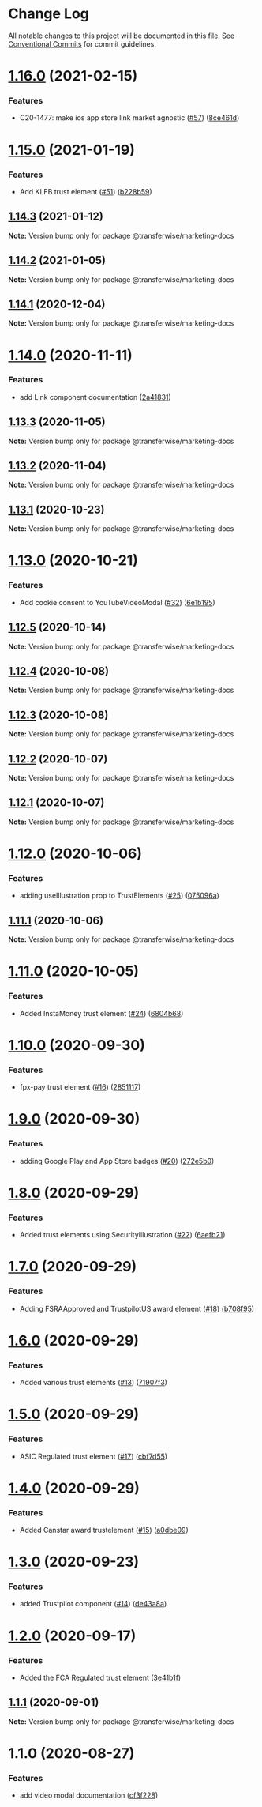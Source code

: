# Change Log

All notable changes to this project will be documented in this file.
See [Conventional Commits](https://conventionalcommits.org) for commit guidelines.

# [1.16.0](https://github.com/transferwise/marketing-components/compare/@transferwise/marketing-docs@1.15.0...@transferwise/marketing-docs@1.16.0) (2021-02-15)


### Features

* C20-1477: make ios app store link market agnostic ([#57](https://github.com/transferwise/marketing-components/issues/57)) ([8ce461d](https://github.com/transferwise/marketing-components/commit/8ce461d8f84cf563904e99f95dcb580c3b620e9d))





# [1.15.0](https://github.com/transferwise/marketing-components/compare/@transferwise/marketing-docs@1.14.3...@transferwise/marketing-docs@1.15.0) (2021-01-19)


### Features

* Add KLFB trust element ([#51](https://github.com/transferwise/marketing-components/issues/51)) ([b228b59](https://github.com/transferwise/marketing-components/commit/b228b59f0be9f23ec15057bcc9114da6aec8965a))





## [1.14.3](https://github.com/transferwise/marketing-components/compare/@transferwise/marketing-docs@1.14.2...@transferwise/marketing-docs@1.14.3) (2021-01-12)

**Note:** Version bump only for package @transferwise/marketing-docs





## [1.14.2](https://github.com/transferwise/marketing-components/compare/@transferwise/marketing-docs@1.14.1...@transferwise/marketing-docs@1.14.2) (2021-01-05)

**Note:** Version bump only for package @transferwise/marketing-docs





## [1.14.1](https://github.com/transferwise/marketing-components/compare/@transferwise/marketing-docs@1.14.0...@transferwise/marketing-docs@1.14.1) (2020-12-04)

**Note:** Version bump only for package @transferwise/marketing-docs





# [1.14.0](https://github.com/transferwise/marketing-components/compare/@transferwise/marketing-docs@1.13.3...@transferwise/marketing-docs@1.14.0) (2020-11-11)


### Features

* add Link component documentation ([2a41831](https://github.com/transferwise/marketing-components/commit/2a4183110887bddac050392de10dc364a106cd0e))





## [1.13.3](https://github.com/transferwise/marketing-components/compare/@transferwise/marketing-docs@1.13.2...@transferwise/marketing-docs@1.13.3) (2020-11-05)

**Note:** Version bump only for package @transferwise/marketing-docs





## [1.13.2](https://github.com/transferwise/marketing-components/compare/@transferwise/marketing-docs@1.13.1...@transferwise/marketing-docs@1.13.2) (2020-11-04)

**Note:** Version bump only for package @transferwise/marketing-docs





## [1.13.1](https://github.com/transferwise/marketing-components/compare/@transferwise/marketing-docs@1.13.0...@transferwise/marketing-docs@1.13.1) (2020-10-23)

**Note:** Version bump only for package @transferwise/marketing-docs





# [1.13.0](https://github.com/transferwise/marketing-components/compare/@transferwise/marketing-docs@1.12.5...@transferwise/marketing-docs@1.13.0) (2020-10-21)


### Features

* Add cookie consent to YouTubeVideoModal ([#32](https://github.com/transferwise/marketing-components/issues/32)) ([6e1b195](https://github.com/transferwise/marketing-components/commit/6e1b195d5e4245e6ba2d151cce7e50f74b6ccfb9))





## [1.12.5](https://github.com/transferwise/marketing-components/compare/@transferwise/marketing-docs@1.12.4...@transferwise/marketing-docs@1.12.5) (2020-10-14)

**Note:** Version bump only for package @transferwise/marketing-docs





## [1.12.4](https://github.com/transferwise/marketing-components/compare/@transferwise/marketing-docs@1.12.3...@transferwise/marketing-docs@1.12.4) (2020-10-08)

**Note:** Version bump only for package @transferwise/marketing-docs





## [1.12.3](https://github.com/transferwise/marketing-components/compare/@transferwise/marketing-docs@1.12.2...@transferwise/marketing-docs@1.12.3) (2020-10-08)

**Note:** Version bump only for package @transferwise/marketing-docs





## [1.12.2](https://github.com/transferwise/marketing-components/compare/@transferwise/marketing-docs@1.12.1...@transferwise/marketing-docs@1.12.2) (2020-10-07)

**Note:** Version bump only for package @transferwise/marketing-docs





## [1.12.1](https://github.com/transferwise/marketing-components/compare/@transferwise/marketing-docs@1.12.0...@transferwise/marketing-docs@1.12.1) (2020-10-07)

**Note:** Version bump only for package @transferwise/marketing-docs





# [1.12.0](https://github.com/transferwise/marketing-components/compare/@transferwise/marketing-docs@1.11.1...@transferwise/marketing-docs@1.12.0) (2020-10-06)


### Features

* adding useIllustration prop to TrustElements ([#25](https://github.com/transferwise/marketing-components/issues/25)) ([075096a](https://github.com/transferwise/marketing-components/commit/075096a7cf7c4a6e12d9cfba86efdcfcba2b698b))





## [1.11.1](https://github.com/transferwise/marketing-components/compare/@transferwise/marketing-docs@1.11.0...@transferwise/marketing-docs@1.11.1) (2020-10-06)

**Note:** Version bump only for package @transferwise/marketing-docs





# [1.11.0](https://github.com/transferwise/marketing-components/compare/@transferwise/marketing-docs@1.10.0...@transferwise/marketing-docs@1.11.0) (2020-10-05)


### Features

* Added InstaMoney trust element ([#24](https://github.com/transferwise/marketing-components/issues/24)) ([6804b68](https://github.com/transferwise/marketing-components/commit/6804b68b6a364ef81ef2041bf09bb1143f13c77d))





# [1.10.0](https://github.com/transferwise/marketing-components/compare/@transferwise/marketing-docs@1.9.0...@transferwise/marketing-docs@1.10.0) (2020-09-30)


### Features

* fpx-pay trust element ([#16](https://github.com/transferwise/marketing-components/issues/16)) ([2851117](https://github.com/transferwise/marketing-components/commit/28511175d8e91f512b2a62f36f4dcd41cef154ae))





# [1.9.0](https://github.com/transferwise/marketing-components/compare/@transferwise/marketing-docs@1.8.0...@transferwise/marketing-docs@1.9.0) (2020-09-30)


### Features

* adding Google Play and App Store badges ([#20](https://github.com/transferwise/marketing-components/issues/20)) ([272e5b0](https://github.com/transferwise/marketing-components/commit/272e5b07d4ba08eae9a7d2195b5023ab765c4101))





# [1.8.0](https://github.com/transferwise/marketing-components/compare/@transferwise/marketing-docs@1.7.0...@transferwise/marketing-docs@1.8.0) (2020-09-29)


### Features

* Added trust elements using SecurityIllustration ([#22](https://github.com/transferwise/marketing-components/issues/22)) ([6aefb21](https://github.com/transferwise/marketing-components/commit/6aefb21abec2a5587ef64e6a1949796f371aece2))





# [1.7.0](https://github.com/transferwise/marketing-components/compare/@transferwise/marketing-docs@1.6.0...@transferwise/marketing-docs@1.7.0) (2020-09-29)


### Features

* Adding FSRAApproved and TrustpilotUS award element ([#18](https://github.com/transferwise/marketing-components/issues/18)) ([b708f95](https://github.com/transferwise/marketing-components/commit/b708f950b44246dbc3f305d6e7e2d4e84ee9a3e4))





# [1.6.0](https://github.com/transferwise/marketing-components/compare/@transferwise/marketing-docs@1.5.0...@transferwise/marketing-docs@1.6.0) (2020-09-29)


### Features

* Added various trust elements ([#13](https://github.com/transferwise/marketing-components/issues/13)) ([71907f3](https://github.com/transferwise/marketing-components/commit/71907f371beee7ecf60eef2ef60cc488986fee29))





# [1.5.0](https://github.com/transferwise/marketing-components/compare/@transferwise/marketing-docs@1.4.0...@transferwise/marketing-docs@1.5.0) (2020-09-29)


### Features

* ASIC Regulated trust element ([#17](https://github.com/transferwise/marketing-components/issues/17)) ([cbf7d55](https://github.com/transferwise/marketing-components/commit/cbf7d55f1dc5f84d83a83177e25337641f037746))





# [1.4.0](https://github.com/transferwise/marketing-components/compare/@transferwise/marketing-docs@1.3.0...@transferwise/marketing-docs@1.4.0) (2020-09-29)


### Features

* Added Canstar award trustelement  ([#15](https://github.com/transferwise/marketing-components/issues/15)) ([a0dbe09](https://github.com/transferwise/marketing-components/commit/a0dbe097c4c79a8abd67b8d2f2745d6de3e8381c))





# [1.3.0](https://github.com/transferwise/marketing-components/compare/@transferwise/marketing-docs@1.2.0...@transferwise/marketing-docs@1.3.0) (2020-09-23)


### Features

* added Trustpilot component ([#14](https://github.com/transferwise/marketing-components/issues/14)) ([de43a8a](https://github.com/transferwise/marketing-components/commit/de43a8afffb27c41c81b3581097451b5d8562f24))





# [1.2.0](https://github.com/transferwise/marketing-components/compare/@transferwise/marketing-docs@1.1.1...@transferwise/marketing-docs@1.2.0) (2020-09-17)


### Features

* Added the FCA Regulated trust element ([3e41b1f](https://github.com/transferwise/marketing-components/commit/3e41b1f3c4d56654f322a1bcaa60a5bc00ef65fa))





## [1.1.1](https://github.com/transferwise/marketing-components/compare/@transferwise/marketing-docs@1.1.0...@transferwise/marketing-docs@1.1.1) (2020-09-01)

**Note:** Version bump only for package @transferwise/marketing-docs





# 1.1.0 (2020-08-27)


### Features

* add video modal documentation ([cf3f228](https://github.com/transferwise/marketing-components/commit/cf3f228e7ae0acc70082c0926c7acf680756c01a))
